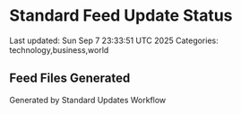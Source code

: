 # Standard Feed Update Status
Last updated: Sun Sep  7 23:33:51 UTC 2025
Categories: technology,business,world

## Feed Files Generated

Generated by Standard Updates Workflow

